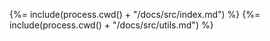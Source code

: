 <!-- docks-start -->

{%= include(process.cwd() + "/docs/src/index.md") %}
{%= include(process.cwd() + "/docs/src/utils.md") %}

<!-- docks-end -->
